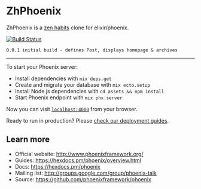 # ZhPhoenix

ZhPhoenix is a [zen habits](https://zenhabits.net/) clone for elixir/phoenix.

[![Build Status](https://travis-ci.com/rhgrieve/zh-phoenix.svg?branch=master)](https://travis-ci.com/rhgrieve/zh-phoenix)

`0.0.1 initial build - defines Post, displays homepage & archives`

---

To start your Phoenix server:

- Install dependencies with `mix deps.get`
- Create and migrate your database with `mix ecto.setup`
- Install Node.js dependencies with `cd assets && npm install`
- Start Phoenix endpoint with `mix phx.server`

Now you can visit [`localhost:4000`](http://localhost:4000) from your browser.

Ready to run in production? Please [check our deployment guides](https://hexdocs.pm/phoenix/deployment.html).

## Learn more

- Official website: http://www.phoenixframework.org/
- Guides: https://hexdocs.pm/phoenix/overview.html
- Docs: https://hexdocs.pm/phoenix
- Mailing list: http://groups.google.com/group/phoenix-talk
- Source: https://github.com/phoenixframework/phoenix
